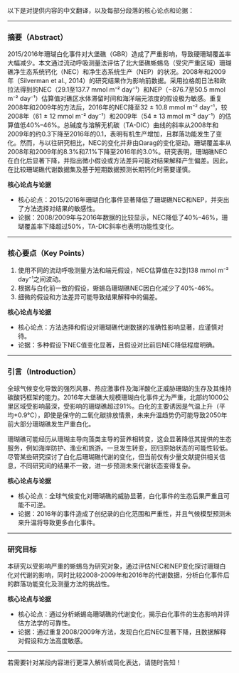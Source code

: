 以下是对提供内容的中文翻译，以及每部分段落的核心论点和论据：

---

### 摘要（Abstract）  
2015/2016年珊瑚白化事件对大堡礁（GBR）造成了严重影响，导致硬珊瑚覆盖率大幅减少。本文通过流动呼吸测量法评估了北大堡礁蜥蜴岛（受灾严重区域）珊瑚礁净生态系统钙化（NEC）和净生态系统生产（NEP）的状况。2008年和2009年（Silverman et al., 2014）的研究结果作为影响前数据。采用拉格朗日法和欧拉法得到的NEC（29.1至137.7 mmol m⁻² day⁻¹）和NEP（−876.7至50.5 mmol m⁻² day⁻¹）估算值对礁区水体滞留时间和海洋端元浓度的假设极为敏感。重复2008年和2009年的方法后，2016年的NEC降至32 ± 10.8 mmol m⁻² day⁻¹，较2008年（61 ± 12 mmol m⁻² day⁻¹）和2009年（54 ± 13 mmol m⁻² day⁻¹）的估算值低40%–46%。总碱度与溶解无机碳（TA-DIC）曲线的斜率从2008年和2009年的约0.3下降至2016年的0.1，表明有机生产增加，且群落功能发生了变化。然而，与以往研究相比，NEC的变化并非由Ωarag的变化驱动。珊瑚覆盖率从2008年和2009年的8.3%和7.1%下降至2016年的3.0%。研究表明，珊瑚礁NEC在白化后显著下降，并指出微小假设或方法差异可能对结果解释产生偏差。因此，在比较珊瑚礁代谢数据集及基于短期数据预测长期钙化时需要谨慎。

**核心论点与论据**  
- 核心论点：2015/2016年珊瑚白化事件显著降低了珊瑚礁NEC和NEP，并突出了方法选择对结果的敏感性。  
- 论据：2008/2009年与2016年数据的比较显示，NEC降低了40%–46%，珊瑚覆盖率下降超过50%，TA-DIC斜率也表明功能性变化。

---

### 核心要点（Key Points）  
1. 使用不同的流动呼吸测量方法和端元假设，NEC估算值在32到138 mmol m⁻² day⁻¹之间波动。  
2. 根据与白化前一致的假设，蜥蜴岛珊瑚礁NEC因白化减少了40%-46%。  
3. 细微的假设和方法差异可能导致结果解释中的偏差。

**核心论点与论据**  
- 核心论点：方法选择和假设对珊瑚礁代谢数据的准确性影响显著，应谨慎对待。  
- 论据：多种假设下NEC值变化显著，且假设对比前后NEC降低程度明确。

---

### 引言（Introduction）  
全球气候变化导致的强烈风暴、热应激事件及海洋酸化正威胁珊瑚的生存及其维持碳酸钙框架的能力。2016年大堡礁大规模珊瑚白化事件尤为严重，北部约1000公里区域受影响最深，受影响的珊瑚礁超过91%。白化的主要诱因是气温上升（平均+0.9℃），即使是保守的二氧化碳排放情景，未来升温趋势仍可能导致2050年前大部分珊瑚礁发生严重白化。

珊瑚礁可能经历从珊瑚主导向藻类主导的营养相转变，这会显著降低其提供的生态服务，例如海岸防护、渔业和旅游。一旦发生转变，回归原始状态的可能性较低。尽管某些研究探讨了白化后珊瑚礁代谢的变化，但当前仅有少量文献提供相关信息，不同研究间的结果不一致，进一步预测未来代谢状态变得复杂。

**核心论点与论据**  
- 核心论点：全球气候变化对珊瑚礁的威胁显著，白化事件的生态后果严重且可能不可逆。  
- 论据：2016年的事件造成了创纪录的白化范围和严重性，并且气候模型预测未来升温将导致更多白化事件。

---

### 研究目标  
本研究以受影响严重的蜥蜴岛为研究对象，通过评估NEC和NEP变化探讨珊瑚白化对代谢的影响，同时比较2008-2009年和2016年的代谢数据，分析白化事件后的群落功能变化及测量方法的挑战性。

**核心论点与论据**  
- 核心论点：通过分析蜥蜴岛珊瑚礁的代谢变化，揭示白化事件的生态影响并评估方法学的可靠性。  
- 论据：通过重复2008/2009年方法，发现白化后NEC显著下降，且数据解释对假设和方法高度敏感。  

---

若需要针对某段内容进行更深入解析或简化表达，请随时告知！
